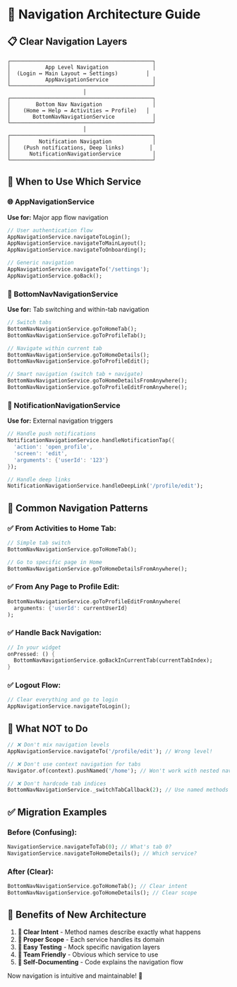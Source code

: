 # 🧭 Navigation Architecture Guide

## 📋 **Clear Navigation Layers**

```
┌─────────────────────────────────────────────┐
│           App Level Navigation              │
│  (Login ↔ Main Layout ↔ Settings)         │
│           AppNavigationService              │
└─────────────────────────────────────────────┘
                        │
┌─────────────────────────────────────────────┐
│        Bottom Nav Navigation                │
│    (Home ↔ Help ↔ Activities ↔ Profile)   │
│       BottomNavNavigationService            │
└─────────────────────────────────────────────┘
                        │
┌─────────────────────────────────────────────┐
│         Notification Navigation             │
│    (Push notifications, Deep links)        │
│      NotificationNavigationService          │
└─────────────────────────────────────────────┘
```

## 🎯 **When to Use Which Service**

### **🌐 AppNavigationService** 
**Use for:** Major app flow navigation
```dart
// User authentication flow
AppNavigationService.navigateToLogin();
AppNavigationService.navigateToMainLayout();
AppNavigationService.navigateToOnboarding();

// Generic navigation
AppNavigationService.navigateTo('/settings');
AppNavigationService.goBack();
```

### **📱 BottomNavNavigationService**
**Use for:** Tab switching and within-tab navigation
```dart
// Switch tabs
BottomNavNavigationService.goToHomeTab();
BottomNavNavigationService.goToProfileTab();

// Navigate within current tab
BottomNavNavigationService.goToHomeDetails();
BottomNavNavigationService.goToProfileEdit();

// Smart navigation (switch tab + navigate)
BottomNavNavigationService.goToHomeDetailsFromAnywhere();
BottomNavNavigationService.goToProfileEditFromAnywhere();
```

### **🔔 NotificationNavigationService**
**Use for:** External navigation triggers
```dart
// Handle push notifications
NotificationNavigationService.handleNotificationTap({
  'action': 'open_profile',
  'screen': 'edit',
  'arguments': {'userId': '123'}
});

// Handle deep links
NotificationNavigationService.handleDeepLink('/profile/edit');
```

## 📝 **Common Navigation Patterns**

### **✅ From Activities to Home Tab:**
```dart
// Simple tab switch
BottomNavNavigationService.goToHomeTab();

// Go to specific page in Home
BottomNavNavigationService.goToHomeDetailsFromAnywhere();
```

### **✅ From Any Page to Profile Edit:**
```dart
BottomNavNavigationService.goToProfileEditFromAnywhere(
  arguments: {'userId': currentUserId}
);
```

### **✅ Handle Back Navigation:**
```dart
// In your widget
onPressed: () {
  BottomNavNavigationService.goBackInCurrentTab(currentTabIndex);
}
```

### **✅ Logout Flow:**
```dart
// Clear everything and go to login
AppNavigationService.navigateToLogin();
```

## 🚨 **What NOT to Do**

```dart
// ❌ Don't mix navigation levels
AppNavigationService.navigateTo('/profile/edit'); // Wrong level!

// ❌ Don't use context navigation for tabs
Navigator.of(context).pushNamed('/home'); // Won't work with nested navigators

// ❌ Don't hardcode tab indices
BottomNavNavigationService._switchTabCallback(2); // Use named methods instead
```

## ✅ **Migration Examples**

### **Before (Confusing):**
```dart
NavigationService.navigateToTab(0); // What's tab 0?
NavigationService.navigateToHomeDetails(); // Which service?
```

### **After (Clear):**
```dart
BottomNavNavigationService.goToHomeTab(); // Clear intent
BottomNavNavigationService.goToHomeDetails(); // Clear scope
```

## 🎊 **Benefits of New Architecture**

1. **🎯 Clear Intent** - Method names describe exactly what happens
2. **📍 Proper Scope** - Each service handles its domain
3. **🧪 Easy Testing** - Mock specific navigation layers
4. **👥 Team Friendly** - Obvious which service to use
5. **📖 Self-Documenting** - Code explains the navigation flow

Now navigation is intuitive and maintainable! 🚀
